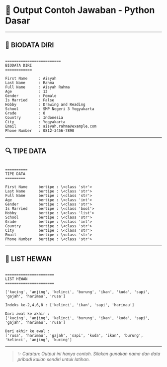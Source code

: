 
# 📄 Output Contoh Jawaban - Python Dasar

---

## 👤 BIODATA DIRI

```

=========================
BIODATA DIRI
============

First Name     : Aisyah
Last Name      : Rahma
Full Name      : Aisyah Rahma
Age            : 13
Gender         : Female
Is Married     : False
Hobby          : Drawing and Reading
School         : SMP Negeri 3 Yogyakarta
Grade          : 8
Country        : Indonesia
City           : Yogyakarta
Email          : aisyah.rahma@example.com
Phone Number   : 0812-3456-7890

```

---

## 🔍 TIPE DATA

```

==========
TIPE DATA
=========

First Name     bertipe : \<class 'str'>
Last Name      bertipe : \<class 'str'>
Full Name      bertipe : \<class 'str'>
Age            bertipe : \<class 'int'>
Gender         bertipe : \<class 'str'>
Is Married     bertipe : \<class 'bool'>
Hobby          bertipe : \<class 'list'>
School         bertipe : \<class 'str'>
Grade          bertipe : \<class 'int'>
Country        bertipe : \<class 'str'>
City           bertipe : \<class 'str'>
Email          bertipe : \<class 'str'>
Phone Number   bertipe : \<class 'str'>

```

---

## 🐾 LIST HEWAN

```

======================
LIST HEWAN
======================

['kucing', 'anjing', 'kelinci', 'burung', 'ikan', 'kuda', 'sapi', 'gajah', 'harimau', 'rusa']

Indeks ke-2,4,6,8 : ['kelinci', 'ikan', 'sapi', 'harimau']

Dari awal ke akhir :
['kucing', 'anjing', 'kelinci', 'burung', 'ikan', 'kuda', 'sapi', 'gajah', 'harimau', 'rusa']

Dari akhir ke awal :
['rusa', 'harimau', 'gajah', 'sapi', 'kuda', 'ikan', 'burung', 'kelinci', 'anjing', 'kucing']

```

---

> ✨ *Catatan: Output ini hanya contoh. Silakan gunakan nama dan data pribadi kalian sendiri untuk latihan.*
```